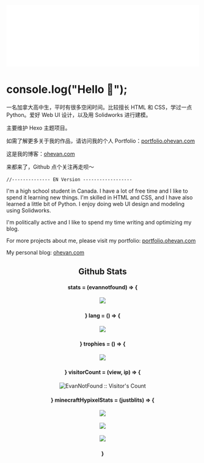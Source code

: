 <p align="center"> 
  <a href="https://ohevan.com">
    <img src="https://github.com/EvanNotFound/EvanNotFound/blob/main/evan-logo-neon-webkit.svg">
  </a>
</p>



# console.log("Hello 👋");

一名加拿大高中生，平时有很多空闲时间。比较擅长 HTML 和 CSS，学过一点 Python。爱好 Web UI 设计，以及用 Solidworks 进行建模。

主要维护 Hexo 主题项目。

如需了解更多关于我的作品，请访问我的个人 Portfolio：[portfolio.ohevan.com](https://portfolio.ohevan.com)

这是我的博客：[ohevan.com](https://ohevan.com)

来都来了，Github 点个关注再走呗～


`//-------------- EN Version ------------------`

I'm a high school student in Canada. I have a lot of free time and I like to spend it learning new things. I'm skilled in HTML and CSS, and I have also learned a little bit of Python. I enjoy doing web UI design and modeling using Solidworks.

I'm politically active and I like to spend my time writing and optimizing my blog.

For more projects about me, please visit my portfolio: [portfolio.ohevan.com](https://portfolio.ohevan.com)

My personal blog: [ohevan.com](https://ohevan.com)






<h2 align="center"> Github Stats </h1>

<h4 align="center"> stats = (evannotfound) => {</h4>
<p align="center"> 
  <img src="https://github-readme-stats.vercel.app/api?username=evannotfound&show_icons=true&theme=algolia&hide_border=1">
</p>

<h4 align="center"> } lang = () => { </h4>
<p align="center"> 
  <img src="https://github-readme-stats.vercel.app/api/top-langs/?username=evannotfound&show_icons=true&theme=algolia&hide_border=1&layout=compact">
</p>

<h4 align="center"> } trophies = () => {</h4>
<p align="center"> 
  <img src="https://github-profile-trophy.vercel.app/?username=evannotfound&theme=algolia&column=4&margin-w=15&margin-h=15">
</p>



<h4 align="center">} visitorCount = (view, ip) => {</h4>

<p align="center"><img src="https://profile-counter.glitch.me/{EvanNotFound}/count.svg" alt="EvanNotFound :: Visitor's Count" /></p>

<h4 align="center">} minecraftHypixelStats = (justblits) => {</h4>

<p align="center"> 
<img src="https://gen.plancke.io/exp/JustBliTS.png" width="500px">
</p>

<p align="center"> 
<img src="https://gen.plancke.io/achievementPoints/JustBliTS.png" width="500px">
</p>

<p align="center"> 
  <img src="https://user-images.githubusercontent.com/68590232/215273015-d2c18953-b5c0-48d7-bef7-dcaec677eef0.png">
</p>
<h4 align="center">}</h4>

